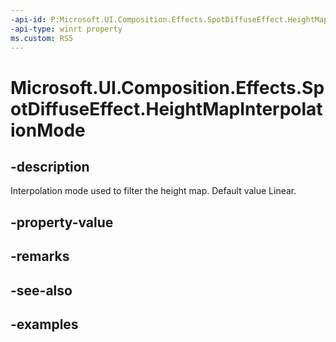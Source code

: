 ```yaml
---
-api-id: P:Microsoft.UI.Composition.Effects.SpotDiffuseEffect.HeightMapInterpolationMode
-api-type: winrt property
ms.custom: RS5
---
```


<!-- Property syntax.
public CanvasImageInterpolation HeightMapInterpolationMode { get;  set; }
-->

# Microsoft.UI.Composition.Effects.SpotDiffuseEffect.HeightMapInterpolationMode

## -description
Interpolation mode used to filter the height map. Default value Linear.

## -property-value

## -remarks

## -see-also

## -examples

